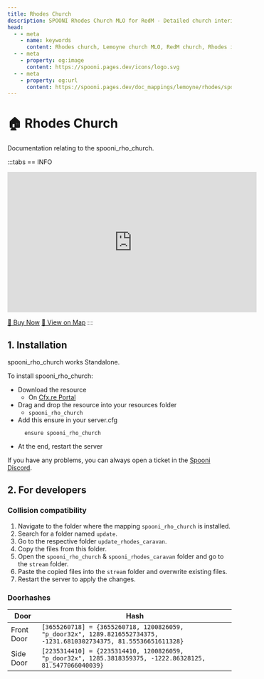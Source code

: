 ```yaml
---
title: Rhodes Church
description: SPOONI Rhodes Church MLO for RedM - Detailed church interior with office and rooms. Premium religious building for Rhodes roleplay in Red Dead Redemption 2.
head:
  - - meta
    - name: keywords
      content: Rhodes church, Lemoyne church MLO, RedM church, Rhodes interior, church roleplay, Rhodes mapping, RDR2 Rhodes
  - - meta
    - property: og:image
      content: https://spooni.pages.dev/icons/logo.svg
  - - meta
    - property: og:url
      content: https://spooni.pages.dev/doc_mappings/lemoyne/rhodes/spooni_rho_church
---
```


# 🏠 Rhodes Church
Documentation relating to the spooni_rho_church.

:::tabs
== INFO
<iframe width="560" height="315" src="https://www.youtube.com/embed/6vyi-gvsYUw?si=poX_2lKbgntssE5I" frameborder="0" allow="accelerometer; autoplay; clipboard-write; encrypted-media; gyroscope; picture-in-picture; web-share" referrerpolicy="strict-origin-when-cross-origin" allowfullscreen></iframe>

<a href="https://spooni-mapping.tebex.io/package/6621641" class="button-buy">🛒 Buy Now</a>
<a href="https://spooni.de/rdr2/?m=house81" class="button-map">📍 View on Map</a>
:::

## 1. Installation
spooni_rho_church works Standalone.  

To install spooni_rho_church:
- Download the resource
  - On [Cfx.re Portal](https://portal.cfx.re/)
- Drag and drop the resource into your resources folder
  - `spooni_rho_church`
- Add this ensure in your server.cfg
  ```
    ensure spooni_rho_church
  ```
- At the end, restart the server

If you have any problems, you can always open a ticket in the [Spooni Discord](https://discord.gg/spooni).

## 2. For developers
### Collision compatibility <Badge type="danger" text="IMPORTANT"/>
1. Navigate to the folder where the mapping `spooni_rho_church` is installed.
2. Search for a folder named `update`.
3. Go to the respective folder `update_rhodes_caravan`. 
4. Copy the files from this folder.
5. Open the `spooni_rho_church` & `spooni_rhodes_caravan` folder and go to the `stream` folder.
6. Paste the copied files into the `stream` folder and overwrite existing files.
7. Restart the server to apply the changes.

### Doorhashes
| Door                      | Hash
|---------------------------|----------------------------------------------------------------------------------|
| Front Door                | `[3655260718] = {3655260718, 1200826059, "p_door32x", 1289.8216552734375, -1231.6810302734375, 81.55536651611328}`
| Side Door                 | `[2235314410] = {2235314410, 1200826059, "p_door32x", 1285.3818359375, -1222.86328125, 81.5477066040039}`